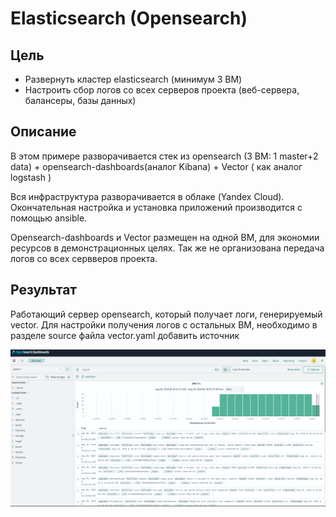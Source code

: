 # Elasticsearch (Opensearch)

## Цель

+ Развернуть кластер elasticsearch (минимум 3 ВМ)
+ Настроить сбор логов со всех серверов проекта (веб-сервера, балансеры, базы данных)

## Описание

В этом примере разворачивается стек из opensearch (3 ВМ: 1 master+2 data) + opensearch-dashboards(аналог Kibana) + Vector ( как аналог logstash )

Вся инфраструктура разворачивается в облаке (Yandex Cloud). Окончательная настройка и установка приложений производится с помощью ansible.

Opensearch-dashboards и Vector размещен на одной ВМ, для экономии ресурсов в демонстрационных целях. Так же не организована передача логов со всех сервверов проекта.

## Результат

Работающий сервер opensearch, который получает логи, генерируемый vector. Для настройки получения логов с остальных ВМ, необходимо в разделе source файла vector.yaml добавить источник

!['wsrep'](./Image/vector_logs.png)
